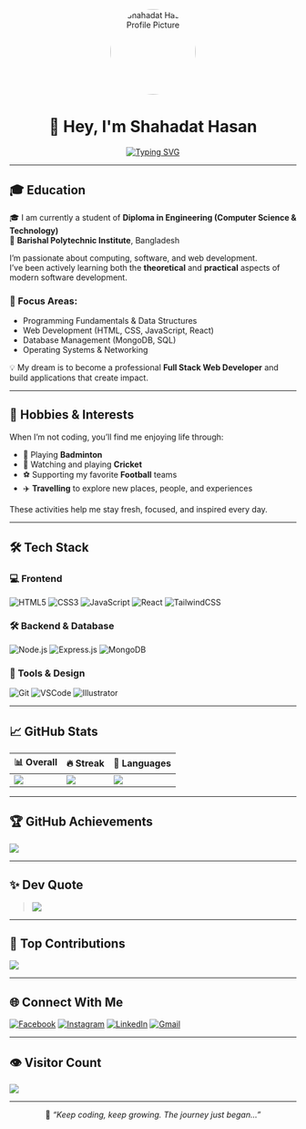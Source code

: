 
<p align="center">
  <img src="https://i.ibb.co/b59pTtFs/Black-Yellow-Modern-Programmer-Linked-In-Banner.png" width="150" height="150" style="border-radius: 50%;" alt="Shahadat Hasan Profile Picture"/>
</p>

<h1 align="center">👋 Hey, I'm Shahadat Hasan</h1>

<p align="center">
  <a href="https://github.com/ShahadatHasan623">
    <img src="https://readme-typing-svg.herokuapp.com?font=Fira+Code&size=22&duration=3000&pause=1000&color=61DAFB&center=true&vCenter=true&width=500&height=45&lines=Frontend+Web+Developer;React+%2F+Tailwind+Specialist;MERN+Stack+Learner+%26+Doer;Passionate+about+Clean+UI+%26+UX;Let%E2%80%99s+Build+Something+Awesome!" alt="Typing SVG" />
  </a>
</p>

---

## 🎓 Education

🎓 I am currently a student of **Diploma in Engineering (Computer Science & Technology)**  
🏫 **Barishal Polytechnic Institute**, Bangladesh  

I’m passionate about computing, software, and web development.  
I’ve been actively learning both the **theoretical** and **practical** aspects of modern software development.

### 📘 Focus Areas:

- Programming Fundamentals & Data Structures
- Web Development (HTML, CSS, JavaScript, React)
- Database Management (MongoDB, SQL)
- Operating Systems & Networking

💡 My dream is to become a professional **Full Stack Web Developer** and build applications that create impact.

---

## 🎯 Hobbies & Interests

When I’m not coding, you’ll find me enjoying life through:

- 🏸 Playing **Badminton**
- 🏏 Watching and playing **Cricket**
- ⚽ Supporting my favorite **Football** teams
- ✈️ **Travelling** to explore new places, people, and experiences

These activities help me stay fresh, focused, and inspired every day.

---

## 🛠️ Tech Stack

### 💻 Frontend
![HTML5](https://img.shields.io/badge/HTML5-E34F26?style=for-the-badge&logo=html5&logoColor=white)
![CSS3](https://img.shields.io/badge/CSS3-1572B6?style=for-the-badge&logo=css3&logoColor=white)
![JavaScript](https://img.shields.io/badge/JavaScript-F7DF1E?style=for-the-badge&logo=javascript&logoColor=black)
![React](https://img.shields.io/badge/React-61DAFB?style=for-the-badge&logo=react&logoColor=black)
![TailwindCSS](https://img.shields.io/badge/TailwindCSS-38B2AC?style=for-the-badge&logo=tailwind-css&logoColor=white)

### 🛠️ Backend & Database
![Node.js](https://img.shields.io/badge/Node.js-339933?style=for-the-badge&logo=node.js&logoColor=white)
![Express.js](https://img.shields.io/badge/Express.js-000000?style=for-the-badge&logo=express&logoColor=white)
![MongoDB](https://img.shields.io/badge/MongoDB-4EA94B?style=for-the-badge&logo=mongodb&logoColor=white)

### 🎨 Tools & Design
![Git](https://img.shields.io/badge/Git-F05032?style=for-the-badge&logo=git&logoColor=white)
![VSCode](https://img.shields.io/badge/VS%20Code-007ACC?style=for-the-badge&logo=visual-studio-code&logoColor=white)
![Illustrator](https://img.shields.io/badge/Illustrator-FF9A00?style=for-the-badge&logo=adobe-illustrator&logoColor=white)

---

## 📈 GitHub Stats

| 📊 Overall | 🔥 Streak | 📌 Languages |
|-----------|-----------|--------------|
| ![](https://github-readme-stats.vercel.app/api?username=ShahadatHasan623&theme=highcontrast&show_icons=true&hide_border=false&count_private=true) | ![](https://streak-stats.demolab.com/?user=ShahadatHasan623&theme=highcontrast&hide_border=false) | ![](https://github-readme-stats.vercel.app/api/top-langs/?username=ShahadatHasan623&layout=compact&theme=highcontrast&hide_border=false) |

---

## 🏆 GitHub Achievements

![](https://github-profile-trophy.vercel.app/?username=ShahadatHasan623&theme=gruvbox&no-frame=false&no-bg=true&margin-w=5)

---

## ✨ Dev Quote

> ![](https://quotes-github-readme.vercel.app/api?type=horizontal&theme=tokyonight)

---

## 📌 Top Contributions

![](https://github-contributor-stats.vercel.app/api?username=ShahadatHasan623&limit=5&theme=dark&combine_all_yearly_contributions=true)

---

## 🌐 Connect With Me

[![Facebook](https://img.shields.io/badge/Facebook-%231877F2.svg?style=flat-square&logo=facebook&logoColor=white)](https://www.facebook.com/shahadat.shariar.2024)
[![Instagram](https://img.shields.io/badge/Instagram-%23E4405F.svg?style=flat-square&logo=instagram&logoColor=white)](https://www.instagram.com/shahadat9790/)
[![LinkedIn](https://img.shields.io/badge/LinkedIn-%230077B5.svg?style=flat-square&logo=linkedin&logoColor=white)](https://www.linkedin.com/in/m-k-shahadat-mohammad-942577305/)
[![Gmail](https://img.shields.io/badge/Gmail-D14836.svg?style=flat-square&logo=gmail&logoColor=white)](mailto:shahadathasan743599@gmail.com)

---

## 👁️ Visitor Count

[![](https://visitcount.itsvg.in/api?id=ShahadatHasan623&icon=0&color=0)](https://visitcount.itsvg.in)

---

<p align="center">
  🔖 <em>“Keep coding, keep growing. The journey just began...”</em>
</p>

<!-- Crafted with ❤️ by Shahadat Hasan -->
